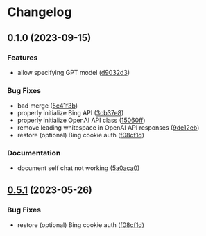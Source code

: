 # Changelog

## 0.1.0 (2023-09-15)


### Features

* allow specifying GPT model ([d9032d3](https://github.com/mauceri/signal.bavardages/commit/d9032d3f9a5be694443e517bba6ec9d76f1a4702))


### Bug Fixes

* bad merge ([5c41f3b](https://github.com/mauceri/signal.bavardages/commit/5c41f3b1f135bd68c5029bb5172488386950d24a))
* properly initialize Bing API ([3cb37e8](https://github.com/mauceri/signal.bavardages/commit/3cb37e86b79adaaa70c9566f38f1b8705ee20a59))
* properly initialize OpenAI API class ([15060ff](https://github.com/mauceri/signal.bavardages/commit/15060ff5862e169fbb120b061a19b3ead9e331a1))
* remove leading whitespace in OpenAI API responses ([9de12eb](https://github.com/mauceri/signal.bavardages/commit/9de12ebeb960772938db8c1ceca64cad3c2d2dca))
* restore (optional) Bing cookie auth ([f08cf1d](https://github.com/mauceri/signal.bavardages/commit/f08cf1dfe1e9e296d86c24589458513a0d9d866c))


### Documentation

* document self chat not working ([5a0aca0](https://github.com/mauceri/signal.bavardages/commit/5a0aca0194bd3df0259458d29cde360cb4e279a2))

## [0.5.1](https://github.com/cycneuramus/signal-aichat/compare/v0.5.0...v0.5.1) (2023-05-26)


### Bug Fixes

* restore (optional) Bing cookie auth ([f08cf1d](https://github.com/cycneuramus/signal-aichat/commit/f08cf1dfe1e9e296d86c24589458513a0d9d866c))
